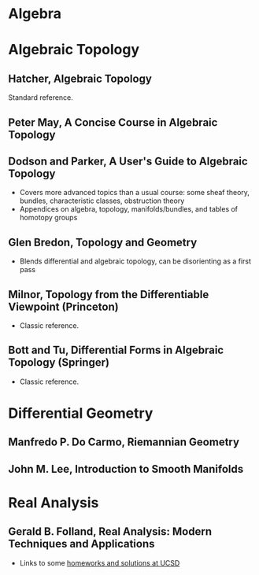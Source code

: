 # Algebra

# Algebraic Topology

## Hatcher, Algebraic Topology

Standard reference.

## Peter May, A Concise Course in Algebraic Topology

## Dodson and Parker, A User's Guide to Algebraic Topology

- Covers more advanced topics than a usual course: some sheaf theory, bundles, characteristic classes, obstruction theory
- Appendices on algebra, topology, manifolds/bundles, and tables of homotopy groups

## Glen Bredon, Topology and Geometry

- Blends differential and algebraic topology, can be disorienting as a first pass

## Milnor, Topology from the Differentiable Viewpoint (Princeton) 

- Classic reference.

## Bott and Tu, Differential Forms in Algebraic Topology (Springer)

- Classic reference.

# Differential Geometry

## Manfredo P. Do Carmo, Riemannian Geometry
 

## John M. Lee, Introduction to Smooth Manifolds

# Real Analysis

## Gerald B. Folland, Real Analysis: Modern Techniques and Applications

- Links to some [homeworks and solutions at UCSD](http://www.math.ucsd.edu/~bli/teaching/math240Cs20/)

